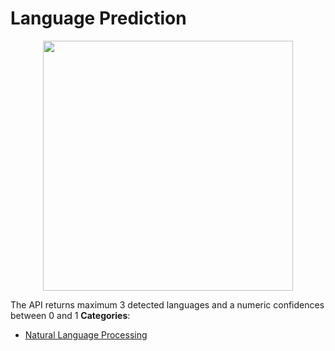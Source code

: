 # Language Prediction

<p align="center">
    <img width="400" src="https://raw.githubusercontent.com/awesome-apis/awesome-apis/apis/language-prediction/logo_256x256.png" />
</p>


The API returns maximum 3 detected languages and a numeric confidences between 0 and 1
**Categories**:

- [Natural Language Processing](https://github/awesome-apis/awesome-apis#natural-language-processing)



